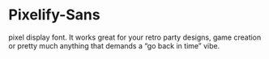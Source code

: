 # Pixelify-Sans
pixel display font. It works great for your retro party designs, game creation or pretty much anything that demands a “go back in time” vibe.
